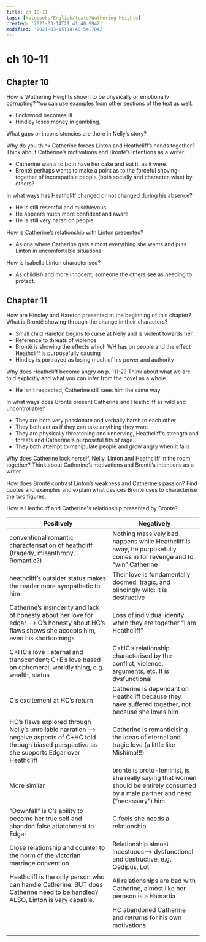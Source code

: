 ```yaml
---
title: ch 10-11
tags: [Notebooks/English/texts/Wuthering Heights]
created: '2021-03-14T21:41:40.994Z'
modified: '2021-03-15T14:40:54.704Z'
---
```


# ch 10-11
## Chapter 10

How is Wuthering Heights shown to be physically or emotionally corrupting? You can use examples from other sections of the text as well.
- Lockwood becomes ill
- Hindley loses money in gambling.


What gaps or inconsistencies are there in Nelly’s story?


Why do you think Catherine forces Linton and Heathcliff’s hands together? Think about Catherine’s motivations and Brontë’s intentions as a writer.
- Catherine wants to both have her cake and eat it, as it were.
- Brontë perhaps wants to make a point as to the forceful shoving-together of incompatible people (both socially and character-wise) by others?

In what ways has Heathcliff changed or not changed during his absence?
- He is still resentful and mischievous
- He appears much more confident and aware
- He is still very harsh on people

How is Catherine’s relationship with Linton presented?
- As one where Catherine gets almost everything she wants and puts Linton in uncomfortable situations

How is Isabella Linton characterised?
- As childish and more innocent, someone the others see as needing to protect.

## Chapter 11

How are Hindley and Hareton presented at the beginning of this chapter? What is Brontë showing through the change in their characters? 
- Small child Hareton begins to curse at Nelly and is violent towards her.
- Reference to threats of violence
- Brontë is showing the effects which WH has on people and the effect Heathcliff is purposefully causing
- Hindley is portrayed as losing much of his power and authority 

Why does Heathcliff become angry on p. 111-2? Think about what we are told explicitly and what you can infer from the novel as a whole.
- He isn't respected, Catherine still sees him the same way

In what ways does Brontë present Catherine and Heathcliff as wild and uncontrollable?
- They are both very passionate and verbally harsh to each other
- They both act as if they can take anything they want
- They are physically threatening and unnerving, Heathcliff's strength and threats and Catherine's purposeful fits of rage.
- They both attempt to manipulate people and grow angry when it fails

Why does Catherine lock herself, Nelly, Linton and Heathcliff in the room together? Think about Catherine’s motivations and Brontë’s intentions as a writer.


How does Brontë contrast Linton’s weakness and Catherine’s passion? Find quotes and examples and explain what devices Brontë uses to characterise the two figures.


How is Heathcliff and Catherine's relationship presented by Bronte?

| Positively                                                   | Negatively                                                   |
| ------------------------------------------------------------ | ------------------------------------------------------------ |
| conventional romantic characterisation of heathcliff (tragedy, misanthropy, Romantic?) | Nothing massively bad happens while Heathcliff is away, he purposefully comes in for revenge and to “win” Catherine |
| heathcliff’s outsider status makes the reader more sympathetic to him | Their love is fundamentally doomed, tragic, and blindingly wild: it is destructive |
| Catherine’s insincerity and lack of honesty about her love for edgar —> C’s honesty about HC’s flaws shows she accepts him, even his shortcomings | Loss of individual idenity when they are together “I am Heathcliff” |
| C+HC’s love =eternal and transcendent; C+E’s love based on ephemeral, worldly thing, e.g. wealth, status | C+HC’s relationship characterised by the conflict, violence, arguments, etc. It is dysfunctional |
| C’s excitement at HC’s return                                | Catherine is dependant on Heathcliff because they have suffered together, not because she loves him |
| HC’s flaws explored through Nelly’s unreliable narration —> negaive aspects of C+HC told through biased perspective as she supports Edgar over Heathcliff | Catherine is romanticising the ideas of eternal and tragic love (a little like Mishima!!!) |
| More similar                                                 | bronte is proto-feminist, is she really saying that women should be entirely consumed by a male partner and need (“necessary”) him. |
| “Downfall” is C’s ability to become her true self and abandon false attatchment to Edgar | C feels she needs a relationship                             |
| Close relationship and counter to the norm of the victorian marriage convention | Relationship almost incestuous—> dysfunctional and destructive, e.g. Oedipus, Lot |
| Heathcliff is the only person who can handle Catherine. BUT does Catherine need to be handled? ALSO, Linton is very capable. | All relationships are bad with Catherine, almost like her peroson is a Hamartia |
|                                                              | HC abandoned Catherine and retrurns for his own motivations  |
|                                                              |                                                              |
|                                                              |                                                              |